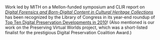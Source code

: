 Work led by MITH on a Mellon-funded symposium and CLIR report on [_Digital Forensics and Born-Digital Content in Cultural Heritage Collections_](http://www.clir.org/pubs/abstract/pub149abst.html) has been recognized by the Library of Congress in its year-end roundup of [Top Ten Digital Preservation Developments in 2010](http://www.digitalpreservation.gov/news/2010/20101229news_article_top10stories.html)! (Also mentioned is our work on the Preserving Virtual Worlds project, which was a short-listed finalist for the prestigious Digital Preservation Coalition Award.)